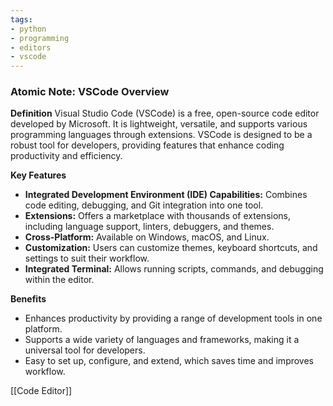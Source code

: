 ```yaml
---
tags:
- python
- programming
- editors
- vscode
---
```


### Atomic Note: VSCode Overview

**Definition**
Visual Studio Code (VSCode) is a free, open-source code editor developed by Microsoft. It is lightweight, versatile, and supports various programming languages through extensions. VSCode is designed to be a robust tool for developers, providing features that enhance coding productivity and efficiency.

**Key Features**

- **Integrated Development Environment (IDE) Capabilities:** Combines code editing, debugging, and Git integration into one tool.
- **Extensions:** Offers a marketplace with thousands of extensions, including language support, linters, debuggers, and themes.
- **Cross-Platform:** Available on Windows, macOS, and Linux.
- **Customization:** Users can customize themes, keyboard shortcuts, and settings to suit their workflow.
- **Integrated Terminal:** Allows running scripts, commands, and debugging within the editor.

**Benefits**

- Enhances productivity by providing a range of development tools in one platform.
- Supports a wide variety of languages and frameworks, making it a universal tool for developers.
- Easy to set up, configure, and extend, which saves time and improves workflow.

[[Code Editor]]